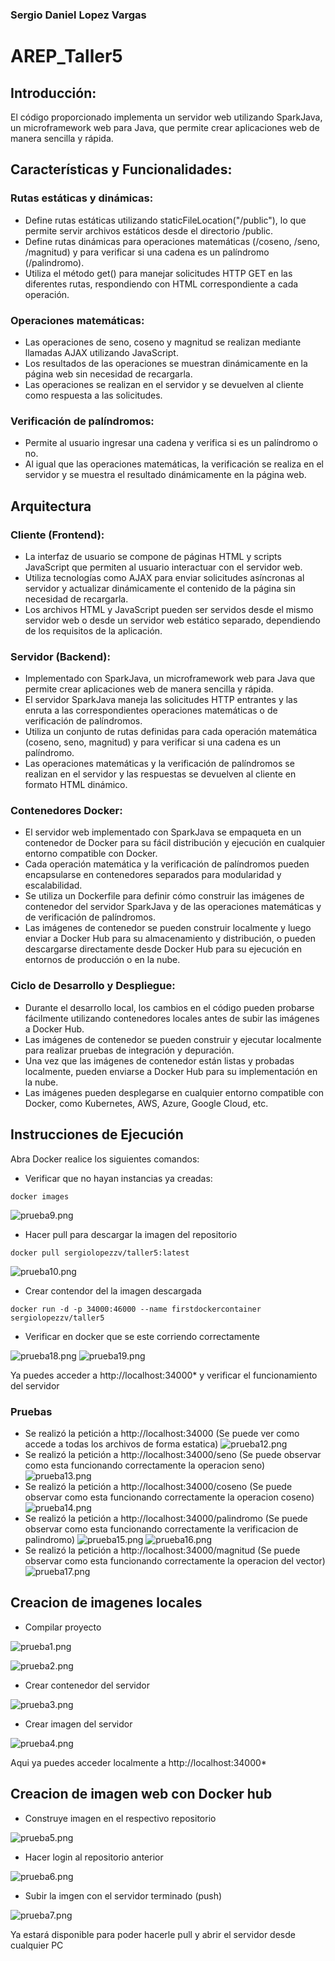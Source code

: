 ### Sergio Daniel Lopez Vargas
# AREP_Taller5

## Introducción:

El código proporcionado implementa un servidor web utilizando SparkJava, un microframework web para Java, que permite crear aplicaciones web de manera sencilla y rápida.

## Características y Funcionalidades:

### Rutas estáticas y dinámicas:
* Define rutas estáticas utilizando staticFileLocation("/public"), lo que permite servir 
archivos estáticos desde el directorio /public.
* Define rutas dinámicas para operaciones matemáticas (/coseno, /seno, /magnitud) y para 
verificar si una cadena es un palíndromo (/palindromo).
* Utiliza el método get() para manejar solicitudes HTTP GET en las diferentes rutas, 
respondiendo con HTML correspondiente a cada operación.

### Operaciones matemáticas:
* Las operaciones de seno, coseno y magnitud se realizan mediante llamadas AJAX utilizando 
JavaScript.
* Los resultados de las operaciones se muestran dinámicamente en la página web sin necesidad 
de recargarla.
* Las operaciones se realizan en el servidor y se devuelven al cliente como respuesta a 
las solicitudes.

### Verificación de palíndromos:
* Permite al usuario ingresar una cadena y verifica si es un palíndromo o no.
* Al igual que las operaciones matemáticas, la verificación se realiza en el servidor y 
se muestra el resultado dinámicamente en la página web.

## Arquitectura

### Cliente (Frontend):
* La interfaz de usuario se compone de páginas HTML y scripts JavaScript que permiten al usuario interactuar con el servidor web.
* Utiliza tecnologías como AJAX para enviar solicitudes asíncronas al servidor y actualizar dinámicamente el contenido de la página sin necesidad de recargarla.
* Los archivos HTML y JavaScript pueden ser servidos desde el mismo servidor web o desde un servidor web estático separado, dependiendo de los requisitos de la aplicación.

### Servidor (Backend):
* Implementado con SparkJava, un microframework web para Java que permite crear aplicaciones web de manera sencilla y rápida.
* El servidor SparkJava maneja las solicitudes HTTP entrantes y las enruta a las correspondientes operaciones matemáticas o de verificación de palíndromos.
* Utiliza un conjunto de rutas definidas para cada operación matemática (coseno, seno, magnitud) y para verificar si una cadena es un palíndromo.
* Las operaciones matemáticas y la verificación de palíndromos se realizan en el servidor y las respuestas se devuelven al cliente en formato HTML dinámico.

### Contenedores Docker:
* El servidor web implementado con SparkJava se empaqueta en un contenedor de Docker para su fácil distribución y ejecución en cualquier entorno compatible con Docker.
* Cada operación matemática y la verificación de palíndromos pueden encapsularse en contenedores separados para modularidad y escalabilidad.
* Se utiliza un Dockerfile para definir cómo construir las imágenes de contenedor del servidor SparkJava y de las operaciones matemáticas y de verificación de palíndromos.
* Las imágenes de contenedor se pueden construir localmente y luego enviar a Docker Hub para su almacenamiento y distribución, o pueden descargarse directamente desde Docker Hub para su ejecución en entornos de producción o en la nube.

### Ciclo de Desarrollo y Despliegue:
* Durante el desarrollo local, los cambios en el código pueden probarse fácilmente utilizando contenedores locales antes de subir las imágenes a Docker Hub.
* Las imágenes de contenedor se pueden construir y ejecutar localmente para realizar pruebas de integración y depuración.
* Una vez que las imágenes de contenedor están listas y probadas localmente, pueden enviarse a Docker Hub para su implementación en la nube.
* Las imágenes pueden desplegarse en cualquier entorno compatible con Docker, como Kubernetes, AWS, Azure, Google Cloud, etc.

## Instrucciones de Ejecución
Abra Docker realice los siguientes comandos:
* Verificar que no hayan instancias ya creadas:

```
docker images
```

![prueba9.png](src/main/resources/public/img/prueba9.png)

* Hacer pull para descargar la imagen del repositorio

```
docker pull sergiolopezzv/taller5:latest
```

![prueba10.png](src/main/resources/public/img/prueba10.png)

* Crear contendor del la imagen descargada

```
docker run -d -p 34000:46000 --name firstdockercontainer sergiolopezzv/taller5
```

* Verificar en docker que se este corriendo correctamente

![prueba18.png](src/main/resources/public/img/prueba18.png)
![prueba19.png](src/main/resources/public/img/prueba19.png)

Ya puedes acceder a http://localhost:34000* y verificar el funcionamiento del servidor

### Pruebas
* Se realizó la petición a http://localhost:34000 (Se puede ver como accede a todas los archivos de forma estatica)
![prueba12.png](src/main/resources/public/img/prueba12.png)
* Se realizó la petición a http://localhost:34000/seno (Se puede observar como esta funcionando correctamente la operacion seno)
![prueba13.png](src/main/resources/public/img/prueba13.png) 
* Se realizó la petición a http://localhost:34000/coseno (Se puede observar como esta funcionando correctamente la operacion coseno)
![prueba14.png](src/main/resources/public/img/prueba14.png)
* Se realizó la petición a http://localhost:34000/palindromo (Se puede observar como esta funcionando correctamente la verificacion de palindromo)
![prueba15.png](src/main/resources/public/img/prueba15.png)
![prueba16.png](src/main/resources/public/img/prueba16.png)
* Se realizó la petición a http://localhost:34000/magnitud (Se puede observar como esta funcionando correctamente la operacion del vector)
![prueba17.png](src/main/resources/public/img/prueba17.png)

## Creacion de imagenes locales 
* Compilar proyecto

![prueba1.png](src/main/resources/public/img/prueba1.png)

![prueba2.png](src/main/resources/public/img/prueba2.png)

* Crear contenedor del servidor

![prueba3.png](src/main/resources/public/img/prueba3.png)

* Crear imagen del servidor

![prueba4.png](src/main/resources/public/img/prueba4.png)

Aqui ya puedes acceder localmente a http://localhost:34000*

## Creacion de imagen web con Docker hub

* Construye imagen en el respectivo repositorio

![prueba5.png](src/main/resources/public/img/prueba5.png)

* Hacer login al repositorio anterior

![prueba6.png](src/main/resources/public/img/prueba6.png)

* Subir la imgen con el servidor terminado (push)

![prueba7.png](src/main/resources/public/img/prueba7.png)

Ya estará disponible para poder hacerle pull y abrir el servidor desde cualquier PC

